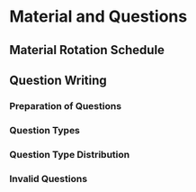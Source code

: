 # Material and Questions

## Material Rotation Schedule

## Question Writing

### Preparation of Questions

### Question Types

### Question Type Distribution

### Invalid Questions
